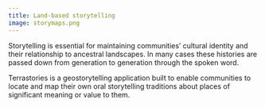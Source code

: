 ```yaml
---
title: Land-based storytelling
image: storymaps.png
---
```


Storytelling is essential for maintaining communities’ cultural identity and their relationship to ancestral landscapes. In many cases these histories are passed down from generation to generation through the spoken word.

Terrastories is a geostorytelling application built to enable communities to locate and map their own oral storytelling traditions about places of significant meaning or value to them.

<app-button :color="true" target="_self" link="geo-storytelling" text="Get started"></app-button>
